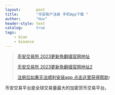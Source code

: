 ```yaml
---
layout:       post
title:        "币安账户注册 手机App下载 "
author:       "Hux"
header-style: text
catalog:      true
tags:
    - bian
    - binance
---
```


>  [币安交易所 2023更新免翻墙官网地址](https://accounts.bitechan.wiki/zh-CN/register?ref=188689088)
>  
>  [币安交易所 2023更新免翻墙官网地址2](https://accounts.bitechan.cloud/zh-CN/register?ref=188689088)
>  
>  [注册后如果无法顺利安装app 点击这里获得帮助]([binance-bian.com/帮助/))




<div>
 
    
    
币安交易平台是全球交易量最大的加密货币交易平台。
</div>

